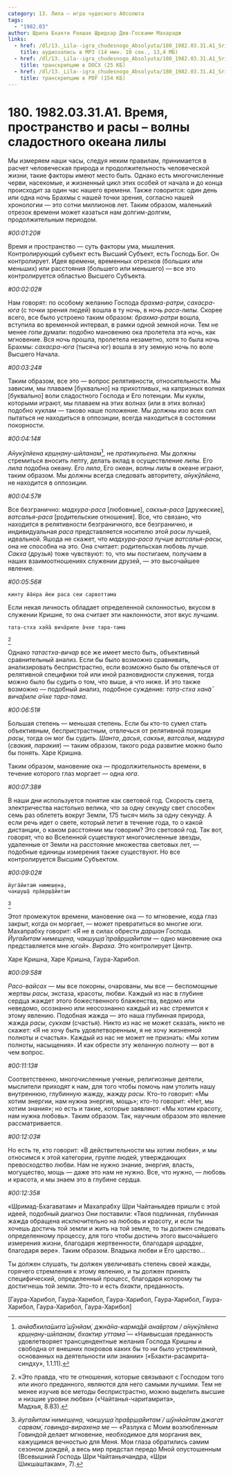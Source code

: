 ```yaml
---
category: 13. Лила — игра чудесного Абсолюта
tags:
  - "1982.03"
author: Шрила Бхакти Ракшак Шридхар Дев-Госвами Махарадж
links:
  - href: /dl/13._Lila--igra_chudesnogo_Absolyuta/180_1982.03.31.A1_SridharMj_Vremja_prostranstvo_i_rasy_%E2%80%93_volny_sladostnogo_okeana_lily.mp3
    title: аудиозапись в MP3 (14 мин. 10 сек., 13,4 МБ)
  - href: /dl/13._Lila--igra_chudesnogo_Absolyuta/180_1982.03.31.A1_SridharMj_Vremja_prostranstvo_i_rasy_-_volny_sladostnogo_okeana_lily.docx
    title: транскрипцию в DOCX (25 КБ)
  - href: /dl/13._Lila--igra_chudesnogo_Absolyuta/180_1982.03.31.A1_SridharMj_Vremja_prostranstvo_i_rasy_-_volny_sladostnogo_okeana_lily.pdf
    title: транскрипцию в PDF (154 КБ)
---
```


# 180. 1982.03.31.A1. Время, пространство и расы – волны сладостного океана лилы

Мы измеряем наши часы, следуя неким правилам, принимается в расчет человеческая природа и продолжительность человеческой жизни, такие факторы имеют место быть. Однако есть многочисленные черви, насекомые, и жизненный цикл этих особей от начала и до конца происходит за один час нашего времени. Также говорится: один день или одна ночь Брахмы с нашей точки зрения, согласно нашей хронологии — это сотни миллионов лет. Таким образом, маленький отрезок времени может казаться нам долгим-долгим, продолжительным периодом.

*#00:01:20#*

Время и пространство — суть факторы ума, мышления. Контролирующий субъект есть Высший Субъект, есть Господь Бог. Он контролирует. Идея времени, временных отрезков (больших или меньших) или расстояния (большего или меньшего) — все это контролируется областью Высшего Субъекта.

*#00:02:02#*

Нам говорят: по особому желанию Господа *брахма-ратри*, *сахасра-юга* (с точки зрения людей) вошла в ту ночь, в ночь *раса-лилы.* Скорее всего, все было устроено таким образом: *брахма-ратри* вошла, вступила во временной интервал, в рамки одной земной ночи. Тем не менее *гопи* думали: подобно мановению ока пролетела эта ночь, как мгновение. Вся ночь прошла, пролетела незаметно, хотя то была ночь Брахмы: *сахасра-юга* (тысяча юг) вошла в эту земную ночь по воле Высшего Начала.

*#00:03:24#*

Таким образом, все это — вопрос релятивности, относительности. Мы зависим, мы плаваем [буквально] на прихотливых, на капризных волнах [буквально] воли сладостного Господа и Его потенции. Мы куклы, которыми играют, мы плаваем на этих волнах (или в этих волнах) подобно куклам — таково наше положение. Мы должны изо всех сил пытаться не находиться в оппозиции, всегда находиться в состоянии покорности.

*#00:04:14#*

*А̄нукӯлйена кр̣ш̣н̣ану-шӣланам̇*[^_ftn1], не *пратикульена.* Мы должны стремиться вносить лепту, делать вклад в осуществление *лилы.* Его *лила* подобна океану. Его *лила*, Его океан, волны *лилы* в океане играют, таким образом. Мы должны всегда следовать авторитету, *а̄нукӯлйена*, не находится в оппозиции.

*#00:04:57#*

Все безгранично: *мадхура-раса* [любовные], *сакхья-раса* [дружеские], *ватсалья-раса* [родительские отношения]. Все, что связано, что находится в релятивности безграничного, все безгранично, и индивидуальная *раса* представляется носителю этой *расы* лучшей, идеальной. Яшода не скажет, что *мадхура-раса* лучше *ватсалья-расы*, она не способна на это. Она считает: родительская любовь лучше. *Сакха* (друзья) тоже чувствуют: то, что мы постигаем, получаем в наших взаимоотношениях служении друзей, — это высочайшее явление.

*#00:05:56#*

    кинту йа̄н̇ра йеи раса сеи сарвоттама

Если некая личность обладает определенной склонностью, вкусом в служении Кришне, то она считает эти наклонности, этот вкус лучшим.

    тат̣а-стха хан̃а̄ вича̄риле а̄чхе тара-тама
[^_ftn2]

Однако *татастха-вичар* все же имеет место быть, объективный сравнительный анализ. Если бы было возможно сравнивать, анализировать беспристрастно, если возможно было бы отвлечься от релятивной специфики той или иной разновидности служения, тогда можно было бы судить о том, что выше, а что ниже. И это также возможно — подобный анализ, подобное суждение: *тат̣а-стха хан̃а̄ вича̄риле а̄чхе тара-тама*.

*#00:06:51#*

Большая степень — меньшая степень. Если бы кто-то сумел стать объективным, беспристрастным, отвлечься от релятивной позиции *расы*, тогда он мог бы судить. *Шанта*, *дасья*, *сакхья*, *ватсалья*, *мадхура* (*свакия*, *паракия*) — таким образом, такого рода развитие можно было бы понять. Харе Кришна.

Таким образом, мановение ока — продолжительность времени, в течение которого глаз моргает — одна *юга*.

*#00:07:38#*

В наши дни используется понятие как световой год. Скорость света, электричества настолько велика, что за одну секунду свет способен семь раз облететь вокруг Земли, 175 тысяч миль за одну секунду. А если речь идет о свете, который летит в течение года, то о какой дистанции, о каком расстоянии мы говорим? Это световой год. Так вот, говорят, что во Вселенной существуют многочисленные звезды, удаленные от Земли на расстояние множества световых лет, — подобные единицы измерения также существуют. Но все контролируется Высшим Субъектом.

*#00:09:02#*

    йуга̄йитам̇ нимеш̣ен̣а,
    чакш̣уш̣а̄ пра̄вр̣ш̣а̄йитам
[^_ftn3]

Этот промежуток времени, мановение ока — то мгновение, кода глаз закрыт, когда он моргает, — может превратиться во многие *юги.* Махапрабху говорит: «Я не в силах обрести *даршан* Господа. *Йуга̄йитам̇ нимеш̣ен̣а, чакш̣уш̣а̄ пра̄вр̣ш̣а̄йитам* — одно мановение ока представляется мне *югой*». *Вираха*. Это контролирует Центр.

Харе Кришна, Харе Кришна, Гаура-Харибол.

*#00:09:58#*

*Расо-вайсах* — мы все покорны, очарованы, мы все — беспомощные жертвы *расы*, экстаза, красоты, любви. Каждый из нас в глубине сердца жаждет этого божественного блаженства, ведомо или неведомо, осознанно или неосознанно каждый из нас стремится к этому явлению. Подобная жажда — это наша глубинная природа, жажда *расы*, *сукхам* (счастья). Никто из нас не может сказать, никто не скажет: «Я не хочу быть удовлетворенным, я не хочу жизненной полноты и счастья». Каждый из нас не может не признать: «Мы хотим полноты, насыщения». И как обрести эту желанную полноту — вот в чем вопрос.

*#00:11:13#*

Соответственно, многочисленные ученые, религиозные деятели, мыслители приходят к нам, для того чтобы помочь нам утолить нашу внутреннюю, глубинную жажду, жажду *расы.* Кто-то говорит: «Мы хотим энергии, нам нужна энергия, мощь»; кто-то говорит: «Нет, мы хотим знания»; но есть и такие, которые заявляют: «Мы хотим красоту, нам нужна любовь». Таким образом. Так, научным образом это явление рассматривается.

*#00:12:03#*

Но есть те, кто говорит: «В действительности мы хотим любви», и мы относимся к этой категории, группе людей, утверждающих превосходство любви. Нам не нужно знание, энергия, власть, могущество, мощь — даже это нам не нужно. Все, что нужно, — любовь и красота, и мы знаем это в глубине сердца.

*#00:12:35#*

«Шримад-Бхагаватам» и Махапрабху Шри Чайтаньядев пришли с этой идеей, подобный диагноз Они поставили: «Твоя подлинная, глубинная жажда обращена исключительно на любовь и красоту, и если ты хочешь достичь той земли и жить на той земле, то ты должен следовать определенному процессу, для того чтобы достичь этого высочайшего измерения жизни, благодаря жертвенности, благодаря *шраддхе*, благодаря вере». Таким образом. Владыка любви и Его царство…

Ты должен слушать, ты должен увеличивать степень своей жажды, горячего стремления к этому явлению, и ты должен принять специфический, определенный процесс, благодаря которому ты достигнешь той земли. Это-то и есть *бхакти*, преданность.

[Гаура-Харибол, Гаура-Харибол, Гаура-Харибол, Гаура-Харибол, Гаура-Харибол, Гаура-Харибол, Гаура-Харибол]



[^_ftn1]: *анйа̄бхила̄шита̄ ш́ӯнйам̇, джн̃а̄на-карма̄дй ана̄вр̣там / а̄нукӯлйена кр̣ш̣н̣ану-шӣланам̇, бхактир уттама̄* — «Наивысшая преданность удовлетворяет трансцендентные желания Господа Кришны и свободна от внешних покровов каких бы то ни было устремлений, основанных на деятельности или знании» («Бхакти-расамрита-синдху», 1.1.11).

[^_ftn2]: «Это правда, что те отношения, которые связывают с Господом того или иного преданного, являются для него самыми лучшими. Тем не менее изучив все методы беспристрастно, можно выделить высшие и низшие уровни любви» («Чайтанья-чаритамрита», Мадхья, 8.83).

[^_ftn3]: *йуга̄йитам̇ нимеш̣ен̣а, чакш̣уш̣а̄ пра̄вр̣ш̣а̄йитам̇ / ш́ӯнйа̄итам̇ джагат сарвам̇, говинда-вирахен̣а ме* — «Разлука с Моим возлюбленным Говиндой делает мгновение, необходимое для моргания век, кажущимся вечностью для Меня. Мои глаза обратились самим сезоном дождей, а весь мир предстал передо Мной опустошенным (Всевышний Господь Шри Чайтаньячандра, «Шри Шикшаштакам», 7).


